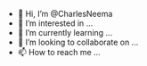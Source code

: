 - 👋 Hi, I’m @CharlesNeema
- 👀 I’m interested in ...
- 🌱 I’m currently learning ...
- 💞️ I’m looking to collaborate on ...
- 📫 How to reach me ...

<!---
CharlesNeema/CharlesNeema is a ✨ special ✨ repository because its `README.md` (this file) appears on your GitHub profile.
You can click the Preview link to take a look at your changes.
--->
